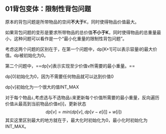 ## 01背包变体：限制性背包问题

原本的背包问题是所带物品的空间**不大于**K，同时使得物品价值最大。

如果背包问题的变形是要求所带物品的总价值**不小于K**，同时使得物品的总重量最小，这种问题可以看作是一个“最小化重量的限制性背包问题”。



考虑这两个问题的区别在于，在第一个问题中，dp[K+1]可以表示容量i的最大价值。dp被初始化为0。



第二个问题中，==dp[v]表示实现至少价值v所需要的最小重量。==

dp[0]初始化为0，因为不需要任何物品就可以达到价值0

dp[v]初始化为一个很大的值INT_MAX

对于每个物品`i`,考虑选与不选物品`i`来更新每个价值所需要的最小重量，反向遍历价值从最高到当前物品价值e[i]，更新状态
$$
dp[v] = min(dp[v], dp[v-e[i]] + w[i])
$$
其实这里区别最大的地方就在于，最大化时初始化为0，最小化时初始化为INT_MAX。



